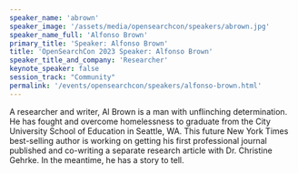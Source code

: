 ```yaml
---
speaker_name: 'abrown'
speaker_image: '/assets/media/opensearchcon/speakers/abrown.jpg'
speaker_name_full: 'Alfonso Brown'
primary_title: 'Speaker: Alfonso Brown'
title: 'OpenSearchCon 2023 Speaker: Alfonso Brown'
speaker_title_and_company: 'Researcher'
keynote_speaker: false
session_track: "Community"
permalink: '/events/opensearchcon/speakers/alfonso-brown.html'
---
```


A researcher and writer, Al Brown is a man with unflinching determination. He has fought and overcome homelessness to graduate from the City University School of Education in Seattle, WA. This future New York Times best-selling author is working on getting his first professional journal published and co-writing a separate research article with Dr. Christine Gehrke. In the meantime, he has a story to tell.

